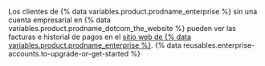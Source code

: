 Los clientes de {% data variables.product.prodname_enterprise %} sin una cuenta empresarial en {% data variables.product.prodname_dotcom_the_website %} pueden ver las facturas e historial de pagos en el [sitio web de {% data variables.product.prodname_enterprise %}](https://enterprise.github.com/login). {% data reusables.enterprise-accounts.to-upgrade-or-get-started %}
